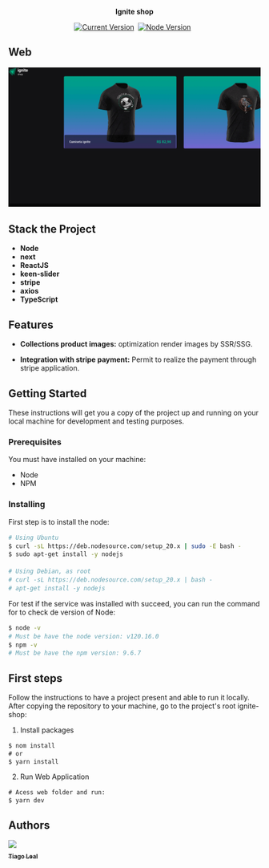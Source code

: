 <p align="center">
  <b>Ignite shop</b>
</p>

<p align="center">
  <a href="https://github.com/tiagoleal/ignite_shop">
    <img alt="Current Version" src="https://img.shields.io/badge/version-1.0.0 -blue.svg"></a>
  <a href="https://pt-br.reactjs.org/">
    <img alt="" src="https://img.shields.io/badge/React-18.2.73-blue.svg" target="_blank"></a>
  <a href="https://nodejs.org/en/">
    <img alt="Node Version" src="https://img.shields.io/badge/node-%3E%3D%2020.16.0-brightgreen" target="_blank"></a>
  <a href="https://nextjs.org/docs/deployment">
    <img alt="" src="https://img.shields.io/badge/Next-14.1.4-red.svg" target="_blank"></a>
  <a href="https://jestjs.io/">
    <img alt="" src="https://img.shields.io/badge/Typescript-5.5.0-blue.svg" target="_blank"></a>
</p>

## Web

![Ignite Shop](./src/assets/ignite_shop.gif)

## Stack the Project

- **Node**
- **next**
- **ReactJS**
- **keen-slider**
- **stripe**
- **axios**
- **TypeScript**

## Features

- **Collections product images:** optimization render images by SSR/SSG.

- **Integration with stripe payment:** Permit to realize the payment through 
stripe application.

## Getting Started

These instructions will get you a copy of the project up and running on your local machine for development and testing purposes.

### Prerequisites

You must have installed on your machine:

- Node
- NPM

### Installing

First step is to install the node:

```bash
# Using Ubuntu
$ curl -sL https://deb.nodesource.com/setup_20.x | sudo -E bash -
$ sudo apt-get install -y nodejs

# Using Debian, as root
# curl -sL https://deb.nodesource.com/setup_20.x | bash -
# apt-get install -y nodejs

```

For test if the service was installed with succeed, you can run the command for to check de version of Node:

```bash
$ node -v
# Must be have the node version: v120.16.0
$ npm -v
# Must be have the npm version: 9.6.7
```

## First steps

Follow the instructions to have a project present and able to run it locally.
After copying the repository to your machine, go to the project's root ignite-shop:

1.  Install packages

```
$ nom install
# or 
$ yarn install

```

2.  Run Web Application

```
# Acess web folder and run:
$ yarn dev
```

## Authors

<!-- ALL-CONTRIBUTORS-LIST:START - Do not remove or modify this section -->
<!-- prettier-ignore -->
[<img src="https://avatars1.githubusercontent.com/u/5727529?s=460&v=4" width="100px;"/><br /><sub><b>Tiago Leal</b></sub>](https://github.com/tiagoleal)<br />
